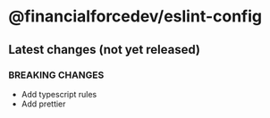 # @financialforcedev/eslint-config

## Latest changes (not yet released)

### BREAKING CHANGES

- Add typescript rules
- Add prettier
